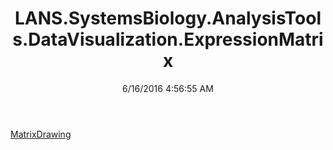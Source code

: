 ﻿---
title: LANS.SystemsBiology.AnalysisTools.DataVisualization.ExpressionMatrix
date: 6/16/2016 4:56:55 AM
---

[MatrixDrawing](T-LANS.SystemsBiology.AnalysisTools.DataVisualization.ExpressionMatrix.MatrixDrawing.html)
